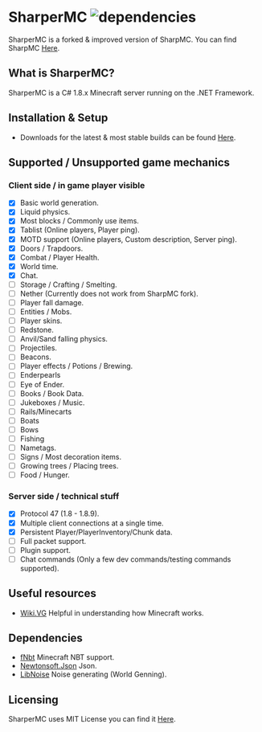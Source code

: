 # SharperMC ![dependencies](https://img.shields.io/badge/dependencies-out%20of%20date-red)
SharperMC is a forked & improved version of SharpMC. You can find SharpMC [Here](https://github.com/SharpMC/SharpMC).

## What is SharperMC?
SharperMC is a C# 1.8.x Minecraft server running on the .NET Framework.

## Installation & Setup
- Downloads for the latest & most stable builds can be found [Here](https://example.com/download).

## Supported / Unsupported game mechanics

### Client side / in game player visible
- [x] Basic world generation.
- [x] Liquid physics.
- [x] Most blocks / Commonly use items.
- [x] Tablist (Online players, Player ping).
- [x] MOTD support (Online players, Custom description, Server ping).
- [x] Doors / Trapdoors.
- [x] Combat / Player Health.
- [x] World time.
- [x] Chat.
- [ ] Storage / Crafting / Smelting.
- [ ] Nether (Currently does not work from SharpMC fork).
- [ ] Player fall damage.
- [ ] Entities / Mobs.
- [ ] Player skins.
- [ ] Redstone.
- [ ] Anvil/Sand falling physics.
- [ ] Projectiles.
- [ ] Beacons.
- [ ] Player effects / Potions / Brewing.
- [ ] Enderpearls
- [ ] Eye of Ender.
- [ ] Books / Book Data.
- [ ] Jukeboxes / Music.
- [ ] Rails/Minecarts
- [ ] Boats
- [ ] Bows
- [ ] Fishing
- [ ] Nametags.
- [ ] Signs / Most decoration items.
- [ ] Growing trees / Placing trees.
- [ ] Food / Hunger.
### Server side / technical stuff
- [x] Protocol 47 (1.8 - 1.8.9).
- [x] Multiple client connections at a single time.
- [x] Persistent Player/PlayerInventory/Chunk data.
- [ ] Full packet support.
- [ ] Plugin support.
- [ ] Chat commands (Only a few dev commands/testing commands supported).

## Useful resources
- [Wiki.VG](https://wiki.vg) Helpful in understanding how Minecraft works.

## Dependencies
- [fNbt](https://github.com/mstefarov/fNbt) Minecraft NBT support.
- [Newtonsoft.Json](https://github.com/JamesNK/Newtonsoft.Json) Json.
- [LibNoise](https://github.com/lessneek/LibNoise) Noise generating (World Genning).

## Licensing
SharperMC uses MIT License you can find it [Here](https://example.com/licensing).